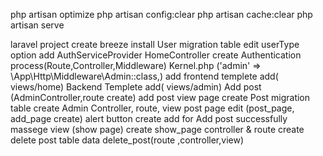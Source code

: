 php artisan optimize
php artisan config:clear
php artisan cache:clear
php artisan serve

<!-- Start Blog project -->
laravel project create
breeze install
User migration table  edit userType option add
AuthServiceProvider
HomeController create
Authentication process(Route,Controller,Middleware)
Kernel.php ('admin' => \App\Http\Middleware\Admin::class,) add
frontend templete add( views/home)
Backend Templete add( views/admin)
Add post (AdminController,route create)
add post view page create
Post migration table create
Admin Controller, route, view post page edit  (post_page, add_page create)
alert button create add for Add post successfully massege
view (show page) create
show_page controller & route create
delete post table data
delete_post(route ,controller,view)